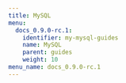 ```yaml
---
title: MySQL
menu:
  docs_0.9.0-rc.1:
    identifier: my-mysql-guides
    name: MySQL
    parent: guides
    weight: 10
menu_name: docs_0.9.0-rc.1
---
```


